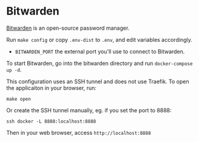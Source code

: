 # Bitwarden

[Bitwarden](https://bitwarden.com/) is an open-source password manager.

Run `make config` or copy `.env-dist` to `.env`, and edit variables
accordingly.

 * `BITWARDEN_PORT` the external port you'll use to connect to Bitwarden.

To start Bitwarden, go into the bitwarden directory and run `docker-compose up -d`.

This configuration uses an SSH tunnel and does not use Traefik. To open the applicaiton in your browser, run:

```
make open
```

Or create the SSH tunnel manually, eg. if you set the port to 8888:

```
ssh docker -L 8888:localhost:8888
```

Then in your web browser, access `http://localhost:8888`
